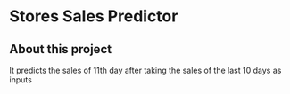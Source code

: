 # Stores Sales Predictor

## About this project

It predicts the sales of 11th day after taking the sales of the last 10 days as inputs
